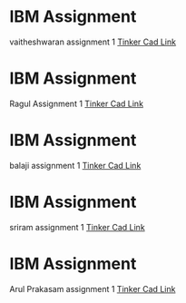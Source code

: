 # IBM Assignment
vaitheshwaran assignment 1
  [Tinker Cad Link](https://www.tinkercad.com/things/lqJkmdAfRs1)
# IBM Assignment
Ragul Assignment 1
  [Tinker Cad Link](https://www.tinkercad.com/things/2oSXDaOvGZx)
# IBM Assignment
balaji assignment 1
  [Tinker Cad Link](https://www.tinkercad.com/things/eKCv6A3vvff)
# IBM Assignment
sriram assignment 1
  [Tinker Cad Link](https://www.tinkercad.com/things/ke6J3nF4GC0)
# IBM Assignment
Arul Prakasam assignment 1
  [Tinker Cad Link](https://www.tinkercad.com/things/cb5b6bPiVdm-assignment-1/editel?sharecode=tXz2WakIy0cHHTH8fVCUXoYnTenCQa8jJ7QOpBxes9U)
